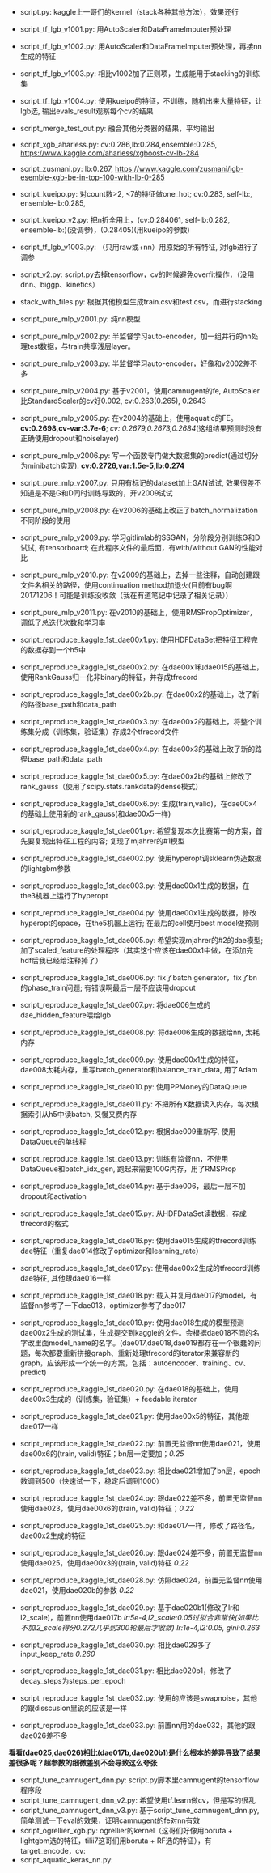 - script.py: kaggle上一哥们的kernel（stack各种其他方法），效果还行
- script_tf_lgb_v1001.py: 用AutoScaler和DataFrameImputer预处理
- script_tf_lgb_v1002.py: 用AutoScaler和DataFrameImputer预处理，再接nn生成的特征
- script_tf_lgb_v1003.py: 相比v1002加了正则项，生成能用于stacking的训练集
- script_tf_lgb_v1004.py: 使用kueipo的特征，不训练，随机出来大量特征，让lgb选, 输出evals_result观察每个cv的结果
- script_merge_test_out.py: 融合其他分类器的结果，平均输出
- script_xgb_aharless.py: cv:0.286,lb:0.284,ensemble:0.285, https://www.kaggle.com/aharless/xgboost-cv-lb-284
- script_zusmani.py: lb:0.267, https://www.kaggle.com/zusmani/lgb-esemble-xgb-be-in-top-100-with-lb-0-285
- script_kueipo.py: 对count数>2, <7的特征做one_hot; cv:0.283, self-lb:, ensemble-lb:0.285,
- script_kueipo_v2.py: 把n折全用上，(cv:0.284061, self-lb:0.282, ensemble-lb:)(没调参)，(0.28405)(用kueipo的参数)
- script_tf_lgb_v1003.py: （只用raw或+nn）用原始的所有特征, 对lgb进行了调参
- script_v2.py: script.py去掉tensorflow，cv的时候避免overfit操作，（没用dnn、biggp、kinetics）
- stack_with_files.py: 根据其他模型生成train.csv和test.csv，而进行stacking
- script_pure_mlp_v2001.py: 纯nn模型
- script_pure_mlp_v2002.py: 半监督学习auto-encoder，加一组并行的nn处理test数据，与train共享浅层layer。
- script_pure_mlp_v2003.py: 半监督学习auto-encoder，好像和v2002差不多
- script_pure_mlp_v2004.py: 基于v2001，使用camnugent的fe, AutoScaler比StandardScaler的cv好0.002, cv:0.263(0.265), 0.2643
- script_pure_mlp_v2005.py: 在v2004的基础上，使用aquatic的FE。**cv:0.2698,cv-var:3.7e-6**;  *cv: 0.2679,0.2673,0.2684*(这组结果预测时没有正确使用dropout和noiselayer)
- script_pure_mlp_v2006.py: 写一个函数专门做大数据集的predict(通过切分为minibatch实现). **cv:0.2726,var:1.5e-5,lb:0.274**
- script_pure_mlp_v2007.py: 只用有标记的dataset加上GAN试试, 效果很差不知道是不是G和D同时训练导致的，开v2009试试
- script_pure_mlp_v2008.py: 在v2006的基础上改正了batch_normalization不同阶段的使用
- script_pure_mlp_v2009.py: 学习gitlimlab的SSGAN，分阶段分别训练G和D试试, 有tensorboard; 在此程序文件的最后面，有with/without GAN的性能对比
- script_pure_mlp_v2010.py: 在v2009的基础上，去掉一些注释，自动创建跟文件名相关的路径，使用continuation method加退火(目前有bug啊20171206！可能是训练没收敛（我在有道笔记中记录了相关记录）)
- script_pure_mlp_v2011.py: 在v2010的基础上，使用RMSPropOptimizer，调低了总迭代次数和学习率

- script_reproduce_kaggle_1st_dae00x1.py: 使用HDFDataSet把特征工程完的数据存到一个h5中
- script_reproduce_kaggle_1st_dae00x2.py: 在dae00x1和dae015的基础上，使用RankGauss归一化非binary的特征，并存成tfrecord
- script_reproduce_kaggle_1st_dae00x2b.py: 在dae00x2的基础上，改了新的路径base_path和data_path
- script_reproduce_kaggle_1st_dae00x3.py: 在dae00x2的基础上，将整个训练集分成（训练集，验证集）存成2个tfrecord文件
- script_reproduce_kaggle_1st_dae00x4.py: 在dae00x3的基础上改了新的路径base_path和data_path
- script_reproduce_kaggle_1st_dae00x5.py: 在dae00x2b的基础上修改了rank_gauss（使用了scipy.stats.rankdata的dense模式）
- script_reproduce_kaggle_1st_dae00x6.py: 生成(train,valid)，在dae00x4的基础上使用新的rank_gauss(和dae00x5一样)

- script_reproduce_kaggle_1st_dae001.py: 希望复现本次比赛第一的方案，首先要复现出特征工程的内容; 复现了mjahrer的#1模型
- script_reproduce_kaggle_1st_dae002.py: 使用hyperopt调sklearn伪造数据的lightgbm参数
- script_reproduce_kaggle_1st_dae003.py: 使用dae00x1生成的数据，在the3机器上运行了hyperopt
- script_reproduce_kaggle_1st_dae004.py: 使用dae00x1生成的数据，修改hyperopt的space，在the5机器上运行; 在最后的cell使用best model做预测
- script_reproduce_kaggle_1st_dae005.py: 希望实现mjahrer的#2的dae模型; 加了scaled_feature的处理程序（其实这个应该在dae00x1中做，在添加完hdf后我已经给注释掉了）
- script_reproduce_kaggle_1st_dae006.py: fix了batch generator，fix了bn的phase_train问题; 有错误啊最后一层不应该用dropout
- script_reproduce_kaggle_1st_dae007.py: 将dae006生成的dae_hidden_feature喂给lgb
- script_reproduce_kaggle_1st_dae008.py: 将dae006生成的数据给nn, 太耗内存
- script_reproduce_kaggle_1st_dae009.py: 使用dae00x1生成的特征，dae008太耗内存，重写batch_generator和balance_train_data, 用了Adam
- script_reproduce_kaggle_1st_dae010.py: 使用PPMoney的DataQueue
- script_reproduce_kaggle_1st_dae011.py: 不把所有X数据读入内存，每次根据索引从h5中读batch, 又慢又费内存
- script_reproduce_kaggle_1st_dae012.py: 根据dae009重新写, 使用DataQueue的单线程
- script_reproduce_kaggle_1st_dae013.py: 训练有监督nn，不使用DataQueue和batch_idx_gen, 跑起来需要100G内存，用了RMSProp
- script_reproduce_kaggle_1st_dae014.py: 基于dae006，最后一层不加dropout和activation
- script_reproduce_kaggle_1st_dae015.py: 从HDFDataSet读数据，存成tfrecord的格式
- script_reproduce_kaggle_1st_dae016.py: 使用dae015生成的tfrecord训练dae特征（重复dae014修改了optimizer和learning_rate）
- script_reproduce_kaggle_1st_dae017.py: 使用dae00x2生成的tfrecord训练dae特征, 其他跟dae016一样
- script_reproduce_kaggle_1st_dae018.py: 载入并复用dae017的model，有监督nn参考了一下dae013，optimizer参考了dae017
- script_reproduce_kaggle_1st_dae019.py: 使用dae018生成的模型预测dae00x2生成的测试集，生成提交到kaggle的文件。会根据dae018不同的名字改里面model_name的名字。(dae017,dae018,dae019都存在一个很蠢的问题，每次都要重新拼接graph、重新处理tfrecord的iterator来兼容新的graph，应该形成一个统一的方案，包括：autoencoder、training、cv、predict)
- script_reproduce_kaggle_1st_dae020.py: 在dae018的基础上，使用dae00x3生成的（训练集，验证集）+ feedable iterator
- script_reproduce_kaggle_1st_dae021.py: 使用dae00x5的特征，其他跟dae017一样
- script_reproduce_kaggle_1st_dae022.py: 前置无监督nn使用dae021，使用dae00x6的(train, valid)特征；bn层一定要加；*0.25*
- script_reproduce_kaggle_1st_dae023.py: 相比dae021增加了bn层，epoch数调到500（快速试一下，稳定后调到1000）
- script_reproduce_kaggle_1st_dae024.py: 跟dae022差不多，前置无监督nn使用dae023，使用dae00x6的(train, valid)特征；*0.22*
- script_reproduce_kaggle_1st_dae025.py: 和dae017一样，修改了路径名，dae00x2生成的特征
- script_reproduce_kaggle_1st_dae026.py: 跟dae024差不多，前置无监督nn使用dae025，使用dae00x3的(train, valid)特征 *0.22*
- script_reproduce_kaggle_1st_dae028.py: 仿照dae024，前置无监督nn使用dae021，使用dae020b的参数 *0.22*
- script_reproduce_kaggle_1st_dae029.py: 基于dae020b1(修改了lr和l2_scale)，前置nn使用dae017b
*lr:5e-4,l2_scale:0.05过拟合非常快(如果比不加l2_scale得分0.272几乎到300轮最后才收敛)*
*lr:1e-4,l2:0.05, gini:0.263*
- script_reproduce_kaggle_1st_dae030.py: 相比dae029多了input_keep_rate *0.260*
- script_reproduce_kaggle_1st_dae031.py: 相比dae020b1，修改了decay_steps为steps_per_epoch
- script_reproduce_kaggle_1st_dae032.py: 使用的应该是swapnoise，其他的跟disscusion里说的应该是一样
- script_reproduce_kaggle_1st_dae033.py: 前置nn用的dae032，其他的跟dae026差不多

**看看(dae025,dae026)相比(dae017b,dae020b1)是什么根本的差异导致了结果差很多呢？超参数的细微差别不会导致这么夸张**

- script_tune_camnugent_dnn.py: script.py脚本里camnugent的tensorflow程序段
- script_tune_camnugent_dnn_v2.py: 希望使用tf.learn做cv，但是写的很乱
- script_tune_camnugent_dnn_v3.py: 基于script_tune_camnugent_dnn.py, 简单测试一下eval的效果，证明camnugent的fe对nn有效
- script_ogrellier_xgb.py: ogrellier的kernel（这哥们好像用boruta + lightgbm选的特征，tilii7这哥们用boruta + RF选的特征），有target_encode，cv:
- script_aquatic_keras_nn.py:
